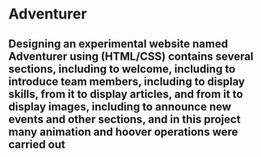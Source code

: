<h1>Adventurer</h1>
<h2>Designing an experimental website named Adventurer using (HTML/CSS) contains several sections, including to welcome, including to introduce team members, including to display skills,
  from it to display articles, and from it to display images, including to announce new events and other sections, and in this project many animation and hoover operations were carried out</h2>
